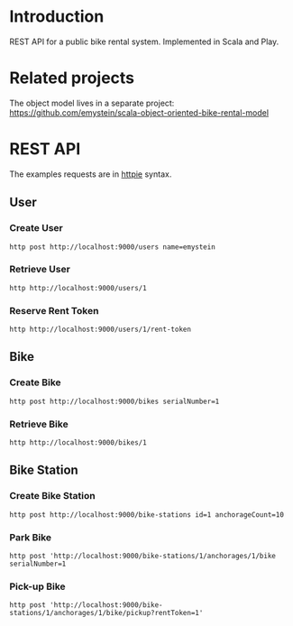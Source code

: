 # Introduction
REST API for a public bike rental system. Implemented in Scala and Play.

# Related projects
The object model lives in a separate project: https://github.com/emystein/scala-object-oriented-bike-rental-model

# REST API
The examples requests are in [httpie](https://httpie.org/) syntax.

## User


### Create User
```
http post http://localhost:9000/users name=emystein
```

### Retrieve User
```
http http://localhost:9000/users/1
```

### Reserve Rent Token
```
http http://localhost:9000/users/1/rent-token
```

## Bike

### Create Bike
```
http post http://localhost:9000/bikes serialNumber=1
```

### Retrieve Bike
```
http http://localhost:9000/bikes/1
```

## Bike Station

### Create Bike Station
```
http post http://localhost:9000/bike-stations id=1 anchorageCount=10
```

### Park Bike
```
http post 'http://localhost:9000/bike-stations/1/anchorages/1/bike serialNumber=1
```

### Pick-up Bike
```
http post 'http://localhost:9000/bike-stations/1/anchorages/1/bike/pickup?rentToken=1'
```

